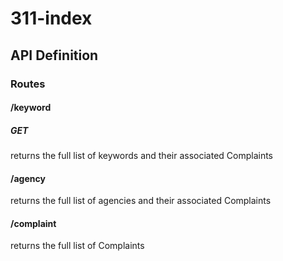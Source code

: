 # 311-index

## API Definition

### Routes

#### /keyword

##### GET

returns the full list of keywords and their associated Complaints

#### /agency

returns the full list of agencies and their associated Complaints

#### /complaint

returns the full list of Complaints
